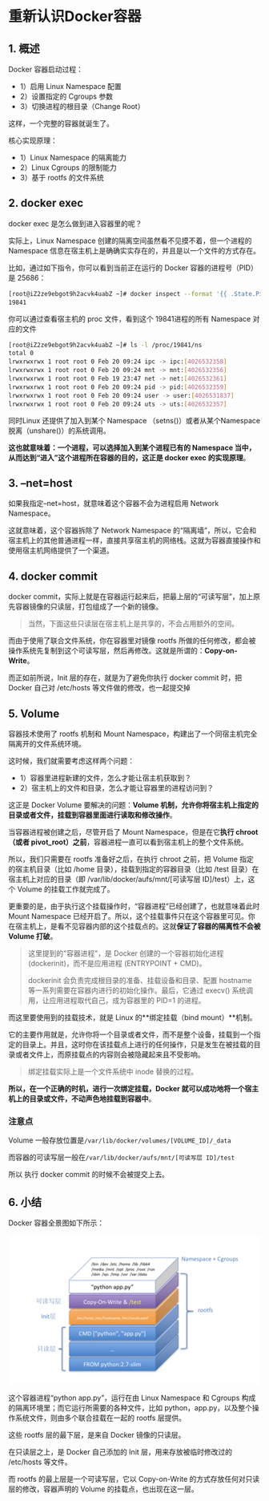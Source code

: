 # 重新认识Docker容器

## 1. 概述

Docker 容器启动过程：

* 1）启用 Linux Namespace 配置
* 2）设置指定的 Cgroups 参数
* 3）切换进程的根目录（Change Root）

这样，一个完整的容器就诞生了。

核心实现原理：

* 1）Linux Namespace 的隔离能力
* 2）Linux Cgroups 的限制能力
* 3）基于 rootfs 的文件系统



## 2. docker exec 

docker exec 是怎么做到进入容器里的呢？

实际上，Linux Namespace 创建的隔离空间虽然看不见摸不着，但一个进程的 Namespace 信息在宿主机上是确确实实存在的，并且是以一个文件的方式存在。

比如，通过如下指令，你可以看到当前正在运行的 Docker 容器的进程号（PID）是 25686：

```sh
[root@iZ2ze9ebgot9h2acvk4uabZ ~]# docker inspect --format '{{ .State.Pid }}' c761b86fab28
19841

```

你可以通过查看宿主机的 proc 文件，看到这个 19841进程的所有 Namespace 对应的文件

```sh
[root@iZ2ze9ebgot9h2acvk4uabZ ~]# ls -l /proc/19841/ns
total 0
lrwxrwxrwx 1 root root 0 Feb 20 09:24 ipc -> ipc:[4026532358]
lrwxrwxrwx 1 root root 0 Feb 20 09:24 mnt -> mnt:[4026532356]
lrwxrwxrwx 1 root root 0 Feb 19 23:47 net -> net:[4026532361]
lrwxrwxrwx 1 root root 0 Feb 20 09:24 pid -> pid:[4026532359]
lrwxrwxrwx 1 root root 0 Feb 20 09:24 user -> user:[4026531837]
lrwxrwxrwx 1 root root 0 Feb 20 09:24 uts -> uts:[4026532357]
```

同时Linux 还提供了加入到某个 Namespace （setns()）或者从某个Namespace 脱离（unshare()）的系统调用。

**这也就意味着：一个进程，可以选择加入到某个进程已有的 Namespace 当中，从而达到“进入”这个进程所在容器的目的，这正是 docker exec 的实现原理**。



## 3. –net=host

如果我指定–net=host，就意味着这个容器不会为进程启用 Network Namespace。

这就意味着，这个容器拆除了 Network Namespace 的“隔离墙”，所以，它会和宿主机上的其他普通进程一样，直接共享宿主机的网络栈。这就为容器直接操作和使用宿主机网络提供了一个渠道。



## 4. docker commit

docker commit，实际上就是在容器运行起来后，把最上层的“可读写层”，加上原先容器镜像的只读层，打包组成了一个新的镜像。

> 当然，下面这些只读层在宿主机上是共享的，不会占用额外的空间。

而由于使用了联合文件系统，你在容器里对镜像 rootfs 所做的任何修改，都会被操作系统先复制到这个可读写层，然后再修改。这就是所谓的：**Copy-on-Write**。

而正如前所说，Init 层的存在，就是为了避免你执行 docker commit 时，把 Docker 自己对 /etc/hosts 等文件做的修改，也一起提交掉



## 5. Volume

容器技术使用了 rootfs 机制和 Mount Namespace，构建出了一个同宿主机完全隔离开的文件系统环境。

这时候，我们就需要考虑这样两个问题：

* 1）容器里进程新建的文件，怎么才能让宿主机获取到？
* 2）宿主机上的文件和目录，怎么才能让容器里的进程访问到？

这正是 Docker Volume 要解决的问题：**Volume 机制，允许你将宿主机上指定的目录或者文件，挂载到容器里面进行读取和修改操作**。

当容器进程被创建之后，尽管开启了 Mount Namespace，但是在它**执行 chroot（或者 pivot_root）之前**，容器进程一直可以看到宿主机上的整个文件系统。

所以，我们只需要在 rootfs 准备好之后，在执行 chroot 之前，把 Volume 指定的宿主机目录（比如 /home 目录），挂载到指定的容器目录（比如 /test 目录）在宿主机上对应的目录（即 /var/lib/docker/aufs/mnt/[可读写层 ID]/test）上，这个 Volume 的挂载工作就完成了。

更重要的是，由于执行这个挂载操作时，“容器进程”已经创建了，也就意味着此时 Mount Namespace 已经开启了。所以，这个挂载事件只在这个容器里可见。你在宿主机上，是看不见容器内部的这个挂载点的。这就**保证了容器的隔离性不会被 Volume 打破**。

> 这里提到的"容器进程"，是 Docker 创建的一个容器初始化进程 (dockerinit)，而不是应用进程 (ENTRYPOINT + CMD)。
>
> dockerinit 会负责完成根目录的准备、挂载设备和目录、配置 hostname 等一系列需要在容器内进行的初始化操作。最后，它通过 execv() 系统调用，让应用进程取代自己，成为容器里的 PID=1 的进程。

而这里要使用到的挂载技术，就是 Linux 的**绑定挂载（bind mount）**机制。

它的主要作用就是，允许你将一个目录或者文件，而不是整个设备，挂载到一个指定的目录上。并且，这时你在该挂载点上进行的任何操作，只是发生在被挂载的目录或者文件上，而原挂载点的内容则会被隐藏起来且不受影响。

> 绑定挂载实际上是一个文件系统中 inode 替换的过程。

**所以，在一个正确的时机，进行一次绑定挂载，Docker 就可以成功地将一个宿主机上的目录或文件，不动声色地挂载到容器中**。



### 注意点

Volume 一般存放位置是`/var/lib/docker/volumes/[VOLUME_ID]/_data`

而容器的可读写层一般在`/var/lib/docker/aufs/mnt/[可读写层 ID]/test`

所以 执行 docker commit 的时候不会被提交上去。



## 6. 小结

Docker 容器全景图如下所示：

![](../assets/docker-full.jpg)

这个容器进程“python app.py”，运行在由 Linux Namespace 和 Cgroups 构成的隔离环境里；而它运行所需要的各种文件，比如 python，app.py，以及整个操作系统文件，则由多个联合挂载在一起的 rootfs 层提供。

这些 rootfs 层的最下层，是来自 Docker 镜像的只读层。

在只读层之上，是 Docker 自己添加的 Init 层，用来存放被临时修改过的 /etc/hosts 等文件。

而 rootfs 的最上层是一个可读写层，它以 Copy-on-Write 的方式存放任何对只读层的修改，容器声明的 Volume 的挂载点，也出现在这一层。